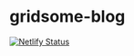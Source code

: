 # gridsome-blog

[![Netlify Status](https://api.netlify.com/api/v1/badges/463d4bf7-4186-459b-a53a-6ee725cb7481/deploy-status)](https://app.netlify.com/sites/vigilant-kare-746c98/deploys)